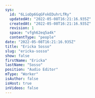 ```yaml
---
sys:
  id: "6LioDp6GqGFxkEDuhrLfRy"
  updatedAt: "2022-05-08T16:21:16.935Z"
  createdAt: "2022-05-08T16:21:16.935Z"
  revision: 1
  space: "vfgh62eq5a4k"
  contentType: "people"
date: "2022-05-08T16:21:16.935Z"
title: "Ericka Sosso"
slug: "ericka-sosso"
show: false
firstName: "Ericka"
lastName: "Sosso"
position: "Audio Editor"
mType: "Worker"
isAuthor: false
isHost: true
inVideos: false
---
```

